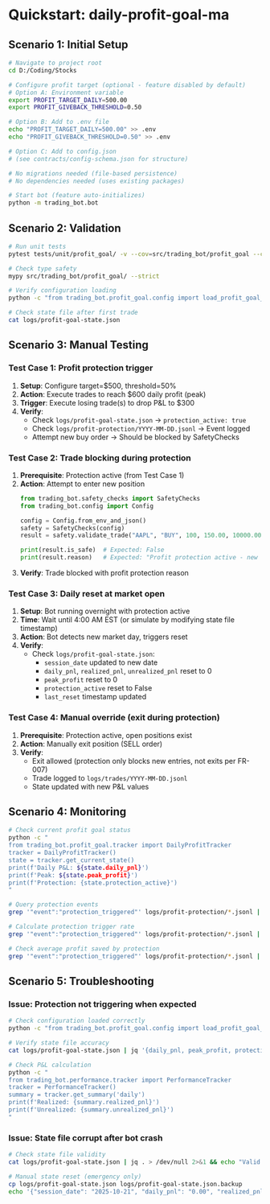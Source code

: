 # Quickstart: daily-profit-goal-ma

## Scenario 1: Initial Setup

```bash
# Navigate to project root
cd D:/Coding/Stocks

# Configure profit target (optional - feature disabled by default)
# Option A: Environment variable
export PROFIT_TARGET_DAILY=500.00
export PROFIT_GIVEBACK_THRESHOLD=0.50

# Option B: Add to .env file
echo "PROFIT_TARGET_DAILY=500.00" >> .env
echo "PROFIT_GIVEBACK_THRESHOLD=0.50" >> .env

# Option C: Add to config.json
# (see contracts/config-schema.json for structure)

# No migrations needed (file-based persistence)
# No dependencies needed (uses existing packages)

# Start bot (feature auto-initializes)
python -m trading_bot.bot
```

## Scenario 2: Validation

```bash
# Run unit tests
pytest tests/unit/profit_goal/ -v --cov=src/trading_bot/profit_goal --cov-report=term-missing

# Check type safety
mypy src/trading_bot/profit_goal/ --strict

# Verify configuration loading
python -c "from trading_bot.profit_goal.config import load_profit_goal_config; print(load_profit_goal_config())"

# Check state file after first trade
cat logs/profit-goal-state.json
```

## Scenario 3: Manual Testing

### Test Case 1: Profit protection trigger
1. **Setup**: Configure target=$500, threshold=50%
2. **Action**: Execute trades to reach $600 daily profit (peak)
3. **Trigger**: Execute losing trade(s) to drop P&L to $300
4. **Verify**:
   - Check `logs/profit-goal-state.json` → `protection_active: true`
   - Check `logs/profit-protection/YYYY-MM-DD.jsonl` → Event logged
   - Attempt new buy order → Should be blocked by SafetyChecks

### Test Case 2: Trade blocking during protection
1. **Prerequisite**: Protection active (from Test Case 1)
2. **Action**: Attempt to enter new position
   ```python
   from trading_bot.safety_checks import SafetyChecks
   from trading_bot.config import Config

   config = Config.from_env_and_json()
   safety = SafetyChecks(config)
   result = safety.validate_trade("AAPL", "BUY", 100, 150.00, 10000.00)

   print(result.is_safe)  # Expected: False
   print(result.reason)   # Expected: "Profit protection active - new entries blocked"
   ```
3. **Verify**: Trade blocked with profit protection reason

### Test Case 3: Daily reset at market open
1. **Setup**: Bot running overnight with protection active
2. **Time**: Wait until 4:00 AM EST (or simulate by modifying state file timestamp)
3. **Action**: Bot detects new market day, triggers reset
4. **Verify**:
   - Check `logs/profit-goal-state.json`:
     - `session_date` updated to new date
     - `daily_pnl`, `realized_pnl`, `unrealized_pnl` reset to 0
     - `peak_profit` reset to 0
     - `protection_active` reset to False
     - `last_reset` timestamp updated

### Test Case 4: Manual override (exit during protection)
1. **Prerequisite**: Protection active, open positions exist
2. **Action**: Manually exit position (SELL order)
3. **Verify**:
   - Exit allowed (protection only blocks new entries, not exits per FR-007)
   - Trade logged to `logs/trades/YYYY-MM-DD.jsonl`
   - State updated with new P&L values

## Scenario 4: Monitoring

```bash
# Check current profit goal status
python -c "
from trading_bot.profit_goal.tracker import DailyProfitTracker
tracker = DailyProfitTracker()
state = tracker.get_current_state()
print(f'Daily P&L: ${state.daily_pnl}')
print(f'Peak: ${state.peak_profit}')
print(f'Protection: {state.protection_active}')
"

# Query protection events
grep '"event":"protection_triggered"' logs/profit-protection/*.jsonl | jq .

# Calculate protection trigger rate
grep '"event":"protection_triggered"' logs/profit-protection/*.jsonl | wc -l

# Check average profit saved by protection
grep '"event":"protection_triggered"' logs/profit-protection/*.jsonl | jq '{peak, current, saved: (.peak - .current)}' | jq -s 'map(.saved) | add / length'
```

## Scenario 5: Troubleshooting

### Issue: Protection not triggering when expected
```bash
# Check configuration loaded correctly
python -c "from trading_bot.profit_goal.config import load_profit_goal_config; config=load_profit_goal_config(); print(f'Target: {config.target}, Threshold: {config.threshold}, Enabled: {config.enabled}')"

# Verify state file accuracy
cat logs/profit-goal-state.json | jq '{daily_pnl, peak_profit, protection_active}'

# Check P&L calculation
python -c "
from trading_bot.performance.tracker import PerformanceTracker
tracker = PerformanceTracker()
summary = tracker.get_summary('daily')
print(f'Realized: {summary.realized_pnl}')
print(f'Unrealized: {summary.unrealized_pnl}')
"
```

### Issue: State file corrupt after bot crash
```bash
# Check state file validity
cat logs/profit-goal-state.json | jq . > /dev/null 2>&1 && echo "Valid JSON" || echo "Corrupt JSON"

# Manual state reset (emergency only)
cp logs/profit-goal-state.json logs/profit-goal-state.json.backup
echo '{"session_date": "2025-10-21", "daily_pnl": "0.00", "realized_pnl": "0.00", "unrealized_pnl": "0.00", "peak_profit": "0.00", "protection_active": false, "last_reset": "2025-10-21T09:00:00Z", "last_updated": "2025-10-21T09:00:00Z"}' > logs/profit-goal-state.json
```
